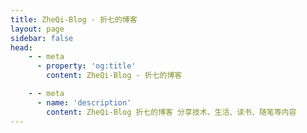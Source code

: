 ```yaml
---
title: ZheQi-Blog - 折七的博客
layout: page
sidebar: false
head:
    - - meta
      - property: 'og:title'
        content: ZheQi-Blog - 折七的博客

    - - meta
      - name: 'description'
        content: ZheQi-Blog 折七的博客 分享技术、生活、读书、随笔等内容
---
```


<script setup>
import Landing from '../components/midori/index.vue'
</script>

<Landing>
  <template v-slot:justreturn>
  
```typescript twoslash
type Hello = {
  hello: string;
  interests: string[];
};

type WelcomeMessage<T extends Hello> 
  = `${T['hello']}, 欢迎来到我的博客! 
内容包括: ${string}.`;

const hello: Hello = {
  hello: "你好",
  interests: ["编程", "分享"]
};

function generateWelcomeMessage<T extends Hello>
(hello: T): WelcomeMessage<T> {
    const interests = hello.interests.join(', ');
    return `${hello.hello}, 欢迎来到我的博客! 
内容包括: ${interests}.` as WelcomeMessage<T>;
}

console.log(generateWelcomeMessage(hello));
```

  </template>
</Landing>
